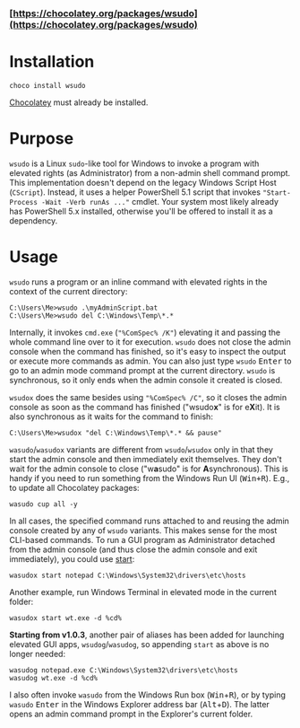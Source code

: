 ### [https://chocolatey.org/packages/wsudo](https://chocolatey.org/packages/wsudo)

# Installation

    choco install wsudo

[Chocolatey](https://chocolatey.org/install) must already be installed.

# Purpose

`wsudo` is a Linux `sudo`-like tool for Windows to invoke a program with elevated rights (as Administrator) from a non-admin shell command prompt.
This implementation doesn't depend on the legacy Windows Script Host (`CScript`). Instead, it uses a helper PowerShell 5.1 script that invokes `"Start-Process -Wait -Verb runAs ..."` cmdlet. Your system most likely already has PowerShell 5.x installed, otherwise you'll be offered to install it as a dependency.

# Usage

`wsudo` runs a program or an inline command with elevated rights in the context of the current directory:

    C:\Users\Me>wsudo .\myAdminScript.bat 
    C:\Users\Me>wsudo del C:\Windows\Temp\*.* 

Internally, it invokes `cmd.exe` (`"%ComSpec% /K"`) elevating it and passing the whole command line over to it for execution. `wsudo` does not close the admin console when the command has finished, so it's easy to inspect the output or execute more commands as admin. You can also just type `wsudo` <kbd>Enter</kbd> to go to an admin mode command prompt at the current directory. `wsudo` is synchronous, so it only ends when the admin console it created is closed.

`wsudox` does the same besides using `"%ComSpec% /C"`, so it closes the admin console as soon as the command has finished ("wsudo**x**" is for e**X**it). It is also synchronous as it waits for the command to finish:

    C:\Users\Me>wsudox "del C:\Windows\Temp\*.* && pause"

`wasudo`/`wasudox` variants are different from `wsudo`/`wsudox` only in that they start the admin console and then immediately exit themselves. They don't wait for the admin console to close ("w**a**sudo" is for **A**synchronous). This is handy if you need to run something from the Windows Run UI (<kbd>Win+R</kbd>). E.g., to update all Chocolatey packages:

    wasudo cup all -y

In all cases, the specified command runs attached to and reusing the admin console created by any of `wsudo` variants. This makes sense for the most CLI-based commands. To run a GUI program as Administrator detached from the admin console (and thus close the admin console and exit immediately), you could use [start](https://docs.microsoft.com/en-us/windows-server/administration/windows-commands/start):

    wasudox start notepad C:\Windows\System32\drivers\etc\hosts 

Another example, run Windows Terminal in elevated mode in the current folder:

    wasudox start wt.exe -d %cd%

**Starting from v1.0.3**, another pair of aliases has been added for launching elevated GUI apps, `wsudog`/`wasudog`, so appending `start` as above is no longer needed:

    wasudog notepad.exe C:\Windows\System32\drivers\etc\hosts 
    wasudog wt.exe -d %cd%

I also often invoke `wasudo` from the Windows Run box (<kbd>Win</kbd>+<kbd>R</kbd>), or by typing `wasudo` <kbd>Enter</kbd> in the Windows Explorer address bar (<kbd>Alt</kbd>+<kbd>D</kbd>). The latter opens an admin command prompt in the Explorer's current folder.

